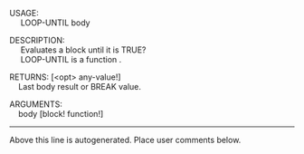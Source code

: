 USAGE:  
&nbsp;&nbsp;&nbsp;&nbsp;&nbsp;LOOP-UNTIL&nbsp;body&nbsp;  
  
DESCRIPTION:  
&nbsp;&nbsp;&nbsp;&nbsp;&nbsp;Evaluates&nbsp;a&nbsp;block&nbsp;until&nbsp;it&nbsp;is&nbsp;TRUE?  
&nbsp;&nbsp;&nbsp;&nbsp;&nbsp;LOOP-UNTIL&nbsp;is&nbsp;a&nbsp;function&nbsp;.  
  
RETURNS:&nbsp;[&lt;opt&gt;&nbsp;any-value!]  
&nbsp;&nbsp;&nbsp;&nbsp;Last&nbsp;body&nbsp;result&nbsp;or&nbsp;BREAK&nbsp;value.  
  
ARGUMENTS:  
&nbsp;&nbsp;&nbsp;&nbsp;body&nbsp;[block!&nbsp;function!]  
___
Above this line is autogenerated. Place user comments below.